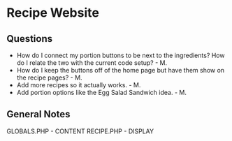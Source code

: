 # Recipe Website

## Questions

- How do I connect my portion buttons to be next to the ingredients? How do I relate the two with the current code setup? - M.
- How do I keep the buttons off of the home page but have them show on the recipe pages? - M.
- Add more recipes so it actually works. - M.
- Add portion options like the Egg Salad Sandwich idea. - M.

## General Notes

GLOBALS.PHP - CONTENT
RECIPE.PHP - DISPLAY


